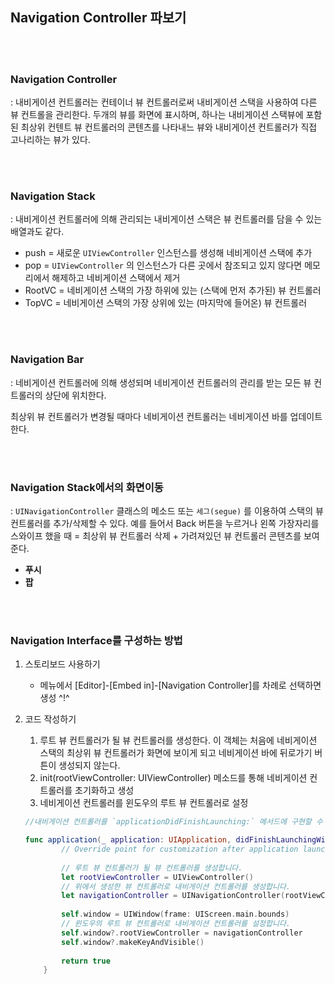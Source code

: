## Navigation Controller 파보기

<br>

<br>

### Navigation Controller 

: 내비게이션 컨트롤러는 컨테이너 뷰 컨트롤러로써 내비게이션 스택을 사용하여 다른 뷰 컨트롤을 관리한다. 두개의 뷰를 화면에 표시하며, 하나는 내비게이션 스택뷰에 포함된 최상위 컨텐트 뷰 컨트롤러의 콘텐츠를 나타내느 뷰와 내비게이션 컨트롤러가 직접 고나리하는 뷰가 있다.

<br>

<br>

### Navigation Stack

: 내비게이션 컨트롤러에 의해 관리되는 내비게이션 스택은 뷰 컨트롤러를 담을 수 있는 배열과도 같다. 

- push = 새로운 <code>UIViewController</code> 인스턴스를 생성해 네비게이션 스택에 추가
- pop = <code>UIViewController</code> 의 인스턴스가 다른 곳에서 참조되고 있지 않다면 메모리에서 해제하고 네비게이션 스택에서 제거
- RootVC = 네비게이션 스택의 가장 하위에 있는 (스택에 먼저 추가된) 뷰 컨트롤러
- TopVC = 네비게이션 스택의 가장 상위에 있는 (마지막에 들어온) 뷰 컨트롤러

<br>

<br>

### Navigation Bar

: 네비게이션 컨트롤러에 의해 생성되며 네비게이션 컨트롤러의 관리를 받는 모든 뷰 컨트롤러의 상단에 위치한다.

최상위 뷰 컨트롤러가 변경될 때마다 네비게이션 컨트롤러는 네비게이션 바를 업데이트한다.

<br>

<Br>

### Navigation Stack에서의 화면이동

: <code>UINavigationController</code> 클래스의 메소드 또는 <code>세그(segue)</code> 를 이용하여 스택의 뷰 컨트롤러를 추가/삭제할 수 있다. 예를 들어서 Back 버튼을 누르거나 왼쪽 가장자리를 스와이프 했을 때 = 최상위 뷰 컨트롤러 삭제 + 가려져있던 뷰 컨트롤러 콘텐츠를 보여준다.

- __푸시__
- __팝__

<br>

<Br>

### Navigation Interface를 구성하는 방법

1. 스토리보드 사용하기

   - 메뉴에서 [Editor]-[Embed in]-[Navigation Controller]를 차례로 선택하면 생성 ^!^

2. 코드 작성하기

   1. 루트 뷰 컨트롤러가 될 뷰 컨트롤러를 생성한다. 이 객체는 처음에 네비게이션 스택의 최상위 뷰 컨트롤러가 화면에 보이게 되고 네비게이션 바에 뒤로가기 버튼이 생성되지 않는다.
   2. init(rootViewController: UIViewController) 메소드를 통해 네비게이션 컨트롤러를 초기화하고 생성
   3. 네비게이션 컨트롤러를 윈도우의 루트 뷰 컨트롤러로 설정

   ```swift
   //내비게이션 컨트롤러를 `applicationDidFinishLaunching:` 메서드에 구현할 수 있습니다.
   
   func application(_ application: UIApplication, didFinishLaunchingWithOptions launchOptions: [UIApplicationLaunchOptionsKey: Any]?) -> Bool {
           // Override point for customization after application launch.
           
           // 루트 뷰 컨트롤러가 될 뷰 컨트롤러를 생성합니다.
           let rootViewController = UIViewController()
           // 위에서 생성한 뷰 컨트롤러로 내비게이션 컨트롤러를 생성합니다.
           let navigationController = UINavigationController(rootViewController: rootViewController)
           
           self.window = UIWindow(frame: UIScreen.main.bounds)
           // 윈도우의 루트 뷰 컨트롤러로 내비게이션 컨트롤러를 설정합니다.
           self.window?.rootViewController = navigationController
           self.window?.makeKeyAndVisible()
           
           return true
       }
   ```

    

   

   


